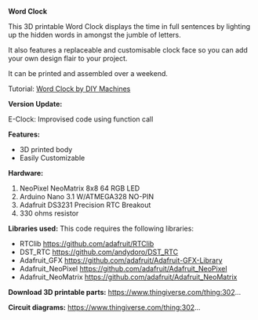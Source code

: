 **Word Clock**

This 3D printable Word Clock displays the time in full sentences by lighting up the hidden words in amongst the jumble of letters.

It also features a replaceable and customisable clock face so you can add your own design flair to your project.

It can be printed and assembled over a weekend.

Tutorial:  [Word Clock by DIY Machines ](https://www.electromaker.io/project/view/word-clock-customisable-and-easy-to-build)

**Version Update:**

 E-Clock: 
   Improvised code using function call

**Features:**
 - 3D printed body
 - Easily Customizable
 

**Hardware:**
 1. NeoPixel NeoMatrix 8x8 64 RGB LED
 2. Arduino Nano 3.1 W/ATMEGA328 NO-PIN
 3. Adafruit DS3231 Precision RTC Breakout
 4. 330 ohms resistor

**Libraries used:**
 This code requires the following libraries:
 - RTClib https://github.com/adafruit/RTClib
 - DST_RTC https://github.com/andydoro/DST_RTC
 - Adafruit_GFX https://github.com/adafruit/Adafruit-GFX-Library
 - Adafruit_NeoPixel https://github.com/adafruit/Adafruit_NeoPixel
 - Adafruit_NeoMatrix https://github.com/adafruit/Adafruit_NeoMatrix
 
**Download 3D printable parts:**
   https://www.thingiverse.com/thing:302...
   
**Circuit diagrams:**
   https://www.thingiverse.com/thing:302...
